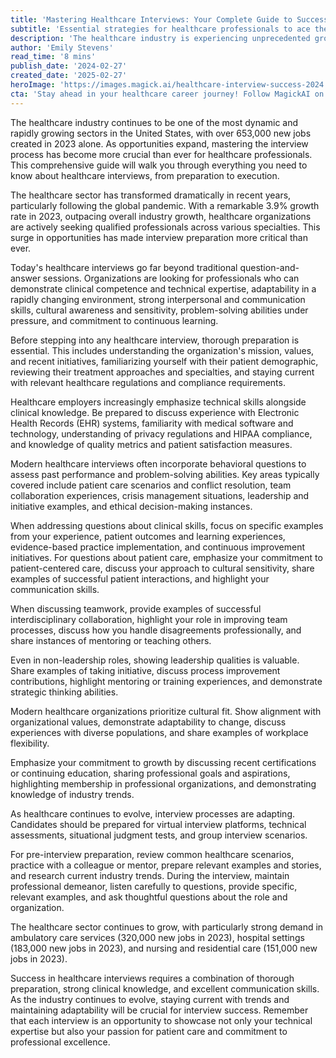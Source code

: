 ```yaml
---
title: 'Mastering Healthcare Interviews: Your Complete Guide to Success in 2024'
subtitle: 'Essential strategies for healthcare professionals to ace their interviews in 2024'
description: 'The healthcare industry is experiencing unprecedented growth, with over 653,000 new jobs created in 2023. This comprehensive guide provides essential strategies for healthcare professionals to master the modern interview process, covering everything from preparation to execution, including technical competency, behavioral interview techniques, and cultural fit considerations.'
author: 'Emily Stevens'
read_time: '8 mins'
publish_date: '2024-02-27'
created_date: '2025-02-27'
heroImage: 'https://images.magick.ai/healthcare-interview-success-2024.jpg'
cta: 'Stay ahead in your healthcare career journey! Follow MagickAI on LinkedIn for exclusive insights, interview tips, and the latest industry trends that will help you stand out in your next healthcare interview.'
---
```


The healthcare industry continues to be one of the most dynamic and rapidly growing sectors in the United States, with over 653,000 new jobs created in 2023 alone. As opportunities expand, mastering the interview process has become more crucial than ever for healthcare professionals. This comprehensive guide will walk you through everything you need to know about healthcare interviews, from preparation to execution.

The healthcare sector has transformed dramatically in recent years, particularly following the global pandemic. With a remarkable 3.9% growth rate in 2023, outpacing overall industry growth, healthcare organizations are actively seeking qualified professionals across various specialties. This surge in opportunities has made interview preparation more critical than ever.

Today's healthcare interviews go far beyond traditional question-and-answer sessions. Organizations are looking for professionals who can demonstrate clinical competence and technical expertise, adaptability in a rapidly changing environment, strong interpersonal and communication skills, cultural awareness and sensitivity, problem-solving abilities under pressure, and commitment to continuous learning.

Before stepping into any healthcare interview, thorough preparation is essential. This includes understanding the organization's mission, values, and recent initiatives, familiarizing yourself with their patient demographic, reviewing their treatment approaches and specialties, and staying current with relevant healthcare regulations and compliance requirements.

Healthcare employers increasingly emphasize technical skills alongside clinical knowledge. Be prepared to discuss experience with Electronic Health Records (EHR) systems, familiarity with medical software and technology, understanding of privacy regulations and HIPAA compliance, and knowledge of quality metrics and patient satisfaction measures.

Modern healthcare interviews often incorporate behavioral questions to assess past performance and problem-solving abilities. Key areas typically covered include patient care scenarios and conflict resolution, team collaboration experiences, crisis management situations, leadership and initiative examples, and ethical decision-making instances.

When addressing questions about clinical skills, focus on specific examples from your experience, patient outcomes and learning experiences, evidence-based practice implementation, and continuous improvement initiatives. For questions about patient care, emphasize your commitment to patient-centered care, discuss your approach to cultural sensitivity, share examples of successful patient interactions, and highlight your communication skills.

When discussing teamwork, provide examples of successful interdisciplinary collaboration, highlight your role in improving team processes, discuss how you handle disagreements professionally, and share instances of mentoring or teaching others.

Even in non-leadership roles, showing leadership qualities is valuable. Share examples of taking initiative, discuss process improvement contributions, highlight mentoring or training experiences, and demonstrate strategic thinking abilities.

Modern healthcare organizations prioritize cultural fit. Show alignment with organizational values, demonstrate adaptability to change, discuss experiences with diverse populations, and share examples of workplace flexibility.

Emphasize your commitment to growth by discussing recent certifications or continuing education, sharing professional goals and aspirations, highlighting membership in professional organizations, and demonstrating knowledge of industry trends.

As healthcare continues to evolve, interview processes are adapting. Candidates should be prepared for virtual interview platforms, technical assessments, situational judgment tests, and group interview scenarios.

For pre-interview preparation, review common healthcare scenarios, practice with a colleague or mentor, prepare relevant examples and stories, and research current industry trends. During the interview, maintain professional demeanor, listen carefully to questions, provide specific, relevant examples, and ask thoughtful questions about the role and organization.

The healthcare sector continues to grow, with particularly strong demand in ambulatory care services (320,000 new jobs in 2023), hospital settings (183,000 new jobs in 2023), and nursing and residential care (151,000 new jobs in 2023).

Success in healthcare interviews requires a combination of thorough preparation, strong clinical knowledge, and excellent communication skills. As the industry continues to evolve, staying current with trends and maintaining adaptability will be crucial for interview success. Remember that each interview is an opportunity to showcase not only your technical expertise but also your passion for patient care and commitment to professional excellence.